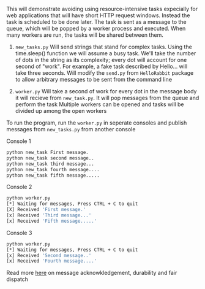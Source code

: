 This will demonstrate avoiding using resource-intensive tasks expecially for web applications that will have short HTTP request windows. Instead the task is scheduled to be done later.
The task is sent as a message to the queue, which will be popped by a worker process and executed. When many workers are run, the tasks will be shared between them.

1. `new_tasks.py`
    Will send strings that stand for complex tasks. Using the time.sleep() function we will assume a busy task. We'll take the number of dots in the string as its complexity; every dot will account for one second of "work". For example, a fake task described by Hello... will take three seconds.
    Will modify the `send.py` from `HelloRabbit` package to allow arbitrary messages to be sent from the command line

2. `worker.py`
    Will take a second of work for every dot in the message body it will recieve from `new_task.py`. It will pop messages from the queue and perform the task
    Multiple workers can be opened and tasks will be divided up among the open workers
    
To run the program, run the `worker.py` in seperate consoles and publish messages from `new_tasks.py` from another console

Console 1
``` bash
python new_task First message.
python new_task second message..
python new_task third message...
python new_task fourth message....
python new_task fifth message.....
```

Console 2
``` bash
python worker.py
[*] Waiting for messages, Press CTRL + C to quit
[X] Received 'First message.'
[x] Received 'Third message...'
[x] Received 'Fifth message.....'
```

Console 3
``` bash
python worker.py
[*] Waiting for messages, Press CTRL + C to quit
[x] Received 'Second message..'
[x] Received 'Fourth message....'
```


Read more [here](https://www.rabbitmq.com/tutorials/tutorial-two-python.html) on message acknowkledgement, durability and fair dispatch
